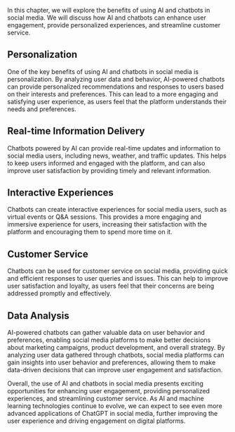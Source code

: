 
In this chapter, we will explore the benefits of using AI and chatbots in social media. We will discuss how AI and chatbots can enhance user engagement, provide personalized experiences, and streamline customer service.

Personalization
---------------

One of the key benefits of using AI and chatbots in social media is personalization. By analyzing user data and behavior, AI-powered chatbots can provide personalized recommendations and responses to users based on their interests and preferences. This can lead to a more engaging and satisfying user experience, as users feel that the platform understands their needs and preferences.

Real-time Information Delivery
------------------------------

Chatbots powered by AI can provide real-time updates and information to social media users, including news, weather, and traffic updates. This helps to keep users informed and engaged with the platform, and can also improve user satisfaction by providing timely and relevant information.

Interactive Experiences
-----------------------

Chatbots can create interactive experiences for social media users, such as virtual events or Q\&A sessions. This provides a more engaging and immersive experience for users, increasing their satisfaction with the platform and encouraging them to spend more time on it.

Customer Service
----------------

Chatbots can be used for customer service on social media, providing quick and efficient responses to user queries and issues. This can help to improve user satisfaction and loyalty, as users feel that their concerns are being addressed promptly and effectively.

Data Analysis
-------------

AI-powered chatbots can gather valuable data on user behavior and preferences, enabling social media platforms to make better decisions about marketing campaigns, product development, and overall strategy. By analyzing user data gathered through chatbots, social media platforms can gain insights into user behavior and preferences, allowing them to make data-driven decisions that can improve user engagement and satisfaction.

Overall, the use of AI and chatbots in social media presents exciting opportunities for enhancing user engagement, providing personalized experiences, and streamlining customer service. As AI and machine learning technologies continue to evolve, we can expect to see even more advanced applications of ChatGPT in social media, further improving the user experience and driving engagement on digital platforms.
